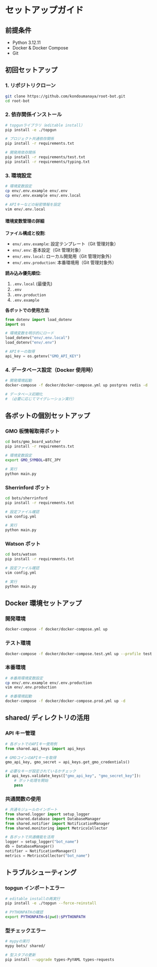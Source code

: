 # セットアップガイド

## 前提条件

- Python 3.12.11
- Docker & Docker Compose
- Git

## 初回セットアップ

### 1. リポジトリクローン

```bash
git clone https://github.com/kondoumanaya/root-bot.git
cd root-bot
```

### 2. 依存関係インストール

```bash
# topgunライブラリ（editable install）
pip install -e ./topgun

# プロジェクト共通依存関係
pip install -r requirements.txt

# 開発用依存関係
pip install -r requirements/test.txt
pip install -r requirements/typing.txt
```

### 3. 環境設定

```bash
# 環境変数設定
cp env/.env.example env/.env
cp env/.env.example env/.env.local

# APIキーなどの秘密情報を設定
vim env/.env.local
```

#### 環境変数管理の詳細

**ファイル構成と役割**:

- `env/.env.example`: 設定テンプレート（Git 管理対象）
- `env/.env`: 基本設定（Git 管理対象）
- `env/.env.local`: ローカル開発用（Git 管理対象外）
- `env/.env.production`: 本番環境用（Git 管理対象外）

**読み込み優先順位**:

1. `.env.local` (最優先)
2. `.env`
3. `.env.production`
4. `.env.example`

**各ボットでの使用方法**:

```python
from dotenv import load_dotenv
import os

# 環境変数を明示的にロード
load_dotenv("env/.env.local")
load_dotenv("env/.env")

# APIキーの取得
api_key = os.getenv("GMO_API_KEY")
```

### 4. データベース設定（Docker 使用時）

```bash
# 開発環境起動
docker-compose -f docker/docker-compose.yml up postgres redis -d

# データベース初期化
# （必要に応じてマイグレーション実行）
```

## 各ボットの個別セットアップ

### GMO 板情報取得ボット

```bash
cd bots/gmo_board_watcher
pip install -r requirements.txt

# 環境変数設定
export GMO_SYMBOL=BTC_JPY

# 実行
python main.py
```

### Sherrinford ボット

```bash
cd bots/sherrinford
pip install -r requirements.txt

# 設定ファイル確認
vim config.yml

# 実行
python main.py
```

### Watson ボット

```bash
cd bots/watson
pip install -r requirements.txt

# 設定ファイル確認
vim config.yml

# 実行
python main.py
```

## Docker 環境セットアップ

### 開発環境

```bash
docker-compose -f docker/docker-compose.yml up
```

### テスト環境

```bash
docker-compose -f docker/docker-compose.test.yml up --profile test
```

### 本番環境

```bash
# 本番用環境変数設定
cp env/.env.example env/.env.production
vim env/.env.production

# 本番環境起動
docker-compose -f docker/docker-compose.prod.yml up -d
```

## shared/ ディレクトリの活用

### API キー管理

```python
# 各ボットでのAPIキー使用例
from shared.api_keys import api_keys

# GMOコインのAPIキーを取得
gmo_api_key, gmo_secret = api_keys.get_gmo_credentials()

# 必要なキーが設定されているかチェック
if api_keys.validate_keys(["gmo_api_key", "gmo_secret_key"]):
    # ボット処理を開始
    pass
```

### 共通関数の使用

```python
# 共通モジュールのインポート
from shared.logger import setup_logger
from shared.database import DatabaseManager
from shared.notifier import NotificationManager
from shared.monitoring import MetricsCollector

# 各ボットで共通機能を活用
logger = setup_logger("bot_name")
db = DatabaseManager()
notifier = NotificationManager()
metrics = MetricsCollector("bot_name")
```

## トラブルシューティング

### topgun インポートエラー

```bash
# editable installの再実行
pip install -e ./topgun --force-reinstall

# PYTHONPATHの確認
export PYTHONPATH=$(pwd):$PYTHONPATH
```

### 型チェックエラー

```bash
# mypyの実行
mypy bots/ shared/

# 型スタブの更新
pip install --upgrade types-PyYAML types-requests
```
